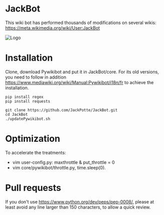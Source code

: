 JackBot
=======

This wiki bot has performed thousands of modifications on several wikis: https://meta.wikimedia.org/wiki/User:JackBot

![Logo](https://upload.wikimedia.org/wikipedia/commons/f/f2/Pywikibot-logo-suggestion-mediawiki.svg)


# Installation

Clone, download Pywikibot and put it in JackBot/core.
For its old versions, you need to follow in addition
https://www.mediawiki.org/wiki/Manual:Pywikibot/i18n/fr to achieve the installation.
```
pip install regex
pip install requests

git clone https://github.com/JackPotte/JackBot.git
cd JackBot
./updatePywikibot.sh
```


# Optimization
To accelerate the treatments:
* vim user-config.py: maxthrottle & put_throttle = 0
* vim core/pywikibot/throttle.py, time.sleep(0).


# Pull requests

If you don't use https://www.python.org/dev/peps/pep-0008/, 
please at least avoid any line larger than 150 characters, to allow a quick review.
